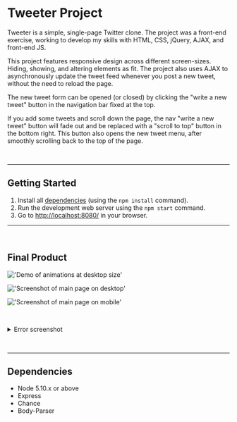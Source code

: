 # Tweeter Project

Tweeter is a simple, single-page Twitter clone. The project was a front-end exercise, working to develop my skills with HTML, CSS, jQuery, AJAX, and front-end JS.

This project features responsive design across different screen-sizes. Hiding, showing, and altering elements as fit. The project also uses AJAX to asynchronously update the tweet feed whenever you post a new tweet, without the need to reload the page.

The new tweet form can be opened (or closed) by clicking the "write a new tweet" button in the navigation bar fixed at the top.

If you add some tweets and scroll down the page, the nav "write a new tweet" button will fade out and be replaced with a "scroll to top" button in the bottom right. This button also opens the new tweet menu, after smoothly scrolling back to the top of the page.

&nbsp;

---

## Getting Started

1. Install all [dependencies](#dependencies) (using the `npm install` command).
2. Run the development web server using the `npm start` command.
3. Go to <http://localhost:8080/> in your browser.

---

&nbsp;

## Final Product

!['Demo of animations at desktop size'](https://github.com/CorgiOnNeptune/tweeter/tree/master/docs/animations-demo.gif?raw=true)

!['Screenshot of main page on desktop'](https://github.com/CorgiOnNeptune/tweeter/tree/master/docs/desktop-view.png?raw=true)

!['Screenshot of main page on mobile'](https://github.com/CorgiOnNeptune/tweeter/tree/master/docs/mobile-view.png?raw=true)

&nbsp;

<details>
  <summary>Error screenshot</summary>

!['Error in tablet size'](https://github.com/CorgiOnNeptune/tweeter/tree/master/docs/tablet-error.png?raw=true)

</details>

&nbsp;

---

## Dependencies

- Node 5.10.x or above
- Express
- Chance
- Body-Parser
